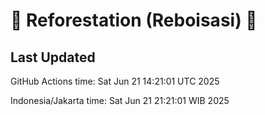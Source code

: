
# 🌳 Reforestation (Reboisasi) 🌲

## Last Updated

GitHub Actions time: Sat Jun 21 14:21:01 UTC 2025

Indonesia/Jakarta time: Sat Jun 21 21:21:01 WIB 2025
